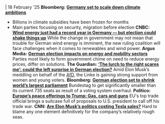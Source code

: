 | 18 February '25
**Bloomberg:** [**Germany set to scale down climate ambitions**](https://www.bloomberg.com/news/articles/2025-02-17/germany-set-to-scale-down-climate-ambitions)
- Billions in climate subsidies have been frozen for months  
- Main parties focusing on security, migration before election
**CNBC:** [**Wind energy just had a record year in Germany — but election could shake things up**](https://www.cnbc.com/2025/02/18/wind-energy-had-strong-year-in-germany-but-the-election-may-shake-things-up.html)
While the change in government may not mean that trouble for German wind energy is imminent, the new ruling coalition will face challenges when it comes to renewables and wind power.
**Argus Media:** [**German election impacts on energy and mobility sectors**](https://www.argusmedia.com/en/news-and-insights/latest-market-news/2658592-german-election-impacts-on-energy-and-mobility-sectors)
Parties most likely to form government chime on need to reduce energy prices, differ on solutions.
**The Guardian:** [**‘The lurch to the right scares me’: could the left surprise in German election?**](https://www.theguardian.com/world/2025/feb/18/could-the-left-linke-surprise-in-german-election-elon-musk-afd-election)
Amid Elon Musk’s meddling on behalf of the [AfD](https://www.cleanenergywire.org/experts/afd-alternative-germany), the Linke is gaining strong support from women and young voters.
**Bloomberg:** [**German election set to shrink world’s largest parliament**](https://www.bloomberg.com/graphics/2025-german-voting-system/)
Bundestag to get significantly smaller than its current 735 seats as result of a voting system overhaul.
**Politico:** [**Europe’s peace offerings to Trump: Gas, cars and guns**](https://www.politico.eu/article/europe-peace-offerings-to-us-donald-trump-gas-cars-and-guns-maros-sefcovic/)
EU's top trade official brings a suitcase full of proposals to U.S. president to call off his trade war.
**CNN:** [**Are Elon Musk’s politics costing Tesla sales?**](https://edition.cnn.com/2025/02/17/business/tesla-sales-elon-musk-politics/index.html)
Hard to blame any one element definitively for the company’s relatively rough seas.